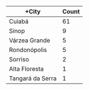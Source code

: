 |+City | Count |
|------------ | -----------|
| Cuiabá | 61 |
| Sinop | 9 |
| Várzea Grande | 5 |
| Rondonópolis | 5 |
| Sorriso | 2 |
| Alta Floresta | 1 |
| Tangará da Serra | 1 |
